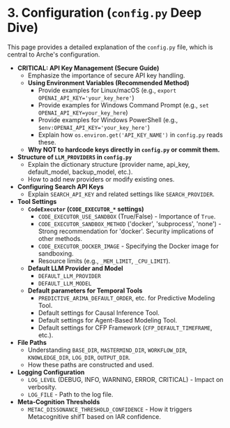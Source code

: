 # 3. Configuration (`config.py` Deep Dive)

<!--
Instruction for AI Assistant (e.g., Cursor) or Keyholder populating the Wiki:
Explain the purpose of `config.py`, key settings, and how to modify/use it. Emphasize API key security.
-->

This page provides a detailed explanation of the `config.py` file, which is central to Arche's configuration.

*   **CRITICAL: API Key Management (Secure Guide)**
    *   Emphasize the importance of secure API key handling.
    *   **Using Environment Variables (Recommended Method)**
        *   Provide examples for Linux/macOS (e.g., `export OPENAI_API_KEY='your_key_here'`)
        *   Provide examples for Windows Command Prompt (e.g., `set OPENAI_API_KEY=your_key_here`)
        *   Provide examples for Windows PowerShell (e.g., `$env:OPENAI_API_KEY='your_key_here'`)
        *   Explain how `os.environ.get('API_KEY_NAME')` in `config.py` reads these.
    *   **Why NOT to hardcode keys directly in `config.py` or commit them.**
*   **Structure of `LLM_PROVIDERS` in `config.py`**
    *   Explain the dictionary structure (provider name, api_key, default_model, backup_model, etc.).
    *   How to add new providers or modify existing ones.
*   **Configuring Search API Keys**
    *   Explain `SEARCH_API_KEY` and related settings like `SEARCH_PROVIDER`.
*   **Tool Settings**
    *   **`CodeExecutor` (`CODE_EXECUTOR_*` settings)**
        *   `CODE_EXECUTOR_USE_SANDBOX` (True/False) - Importance of `True`.
        *   `CODE_EXECUTOR_SANDBOX_METHOD` ('docker', 'subprocess', 'none') - Strong recommendation for 'docker'. Security implications of other methods.
        *   `CODE_EXECUTOR_DOCKER_IMAGE` - Specifying the Docker image for sandboxing.
        *   Resource limits (e.g., `_MEM_LIMIT`, `_CPU_LIMIT`).
    *   **Default LLM Provider and Model**
        *   `DEFAULT_LLM_PROVIDER`
        *   `DEFAULT_LLM_MODEL`
    *   **Default parameters for Temporal Tools**
        *   `PREDICTIVE_ARIMA_DEFAULT_ORDER`, etc. for Predictive Modeling Tool.
        *   Default settings for Causal Inference Tool.
        *   Default settings for Agent-Based Modeling Tool.
        *   Default settings for CFP Framework (`CFP_DEFAULT_TIMEFRAME`, etc.).
*   **File Paths**
    *   Understanding `BASE_DIR`, `MASTERMIND_DIR`, `WORKFLOW_DIR`, `KNOWLEDGE_DIR`, `LOG_DIR`, `OUTPUT_DIR`.
    *   How these paths are constructed and used.
*   **Logging Configuration**
    *   `LOG_LEVEL` (DEBUG, INFO, WARNING, ERROR, CRITICAL) - Impact on verbosity.
    *   `LOG_FILE` - Path to the log file.
*   **Meta-Cognition Thresholds**
    *   `METAC_DISSONANCE_THRESHOLD_CONFIDENCE` - How it triggers Metacognitive shifT based on IAR confidence. 